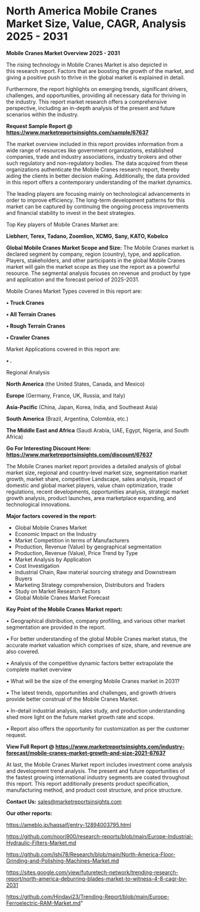 # North America Mobile Cranes Market Size, Value, CAGR, Analysis 2025 - 2031

<Strong> Mobile Cranes Market Overview 2025 - 2031</strong>

The rising technology in Mobile Cranes Market is also depicted in this research report. Factors that are boosting the growth of the market, and giving a positive push to thrive in the global market is explained in detail.

Furthermore, the report highlights on emerging trends, significant drivers, challenges, and opportunities, providing all necessary data for thriving in the industry. This report market research offers a comprehensive perspective, including an in-depth analysis of the present and future scenarios within the industry.

<strong>Request Sample Report @ <a href=https://www.marketreportsinsights.com/sample/67637>https://www.marketreportsinsights.com/sample/67637</a></strong>

The market overview included in this report provides information from a wide range of resources like government organizations, established companies, trade and industry associations, industry brokers and other such regulatory and non-regulatory bodies. The data acquired from these organizations authenticate the Mobile Cranes research report, thereby aiding the clients in better decision making. Additionally, the data provided in this report offers a contemporary understanding of the market dynamics.

The leading players are focusing mainly on technological advancements in order to improve efficiency. The long-term development patterns for this market can be captured by continuing the ongoing process improvements and financial stability to invest in the best strategies.

Top Key players of Mobile Cranes Market are:

<strong>Liebherr, Terex, Tadano, Zoomlion, XCMG, Sany, KATO, Kobelco</strong>

<strong><b>Global Mobile Cranes Market Scope and Size:</b></strong>
The Mobile Cranes market is declared segment by company, region (country), type, and application. Players, stakeholders, and other participants in the global Mobile Cranes market will gain the market scope as they use the report as a powerful resource. The segmental analysis focuses on revenue and product by type and application and the forecast period of 2025-2031.

Mobile Cranes Market Types covered in this report are:

<strong>• Truck Cranes

• All Terrain Cranes

• Rough Terrain Cranes

• Crawler Cranes</strong>

Market Applications covered in this report are:

<strong>• .</strong> 

Regional Analysis

<strong>North America</strong> (the United States, Canada, and Mexico)

<strong>Europe</strong> (Germany, France, UK, Russia, and Italy)

<strong>Asia-Pacific</strong> (China, Japan, Korea, India, and Southeast Asia)

<strong>South America</strong> (Brazil, Argentina, Colombia, etc.)

<strong>The Middle East and Africa</strong> (Saudi Arabia, UAE, Egypt, Nigeria, and South Africa)

<strong>Go For Interesting Discount Here: <a href=https://www.marketreportsinsights.com/discount/67637>https://www.marketreportsinsights.com/discount/67637</a></strong>

The Mobile Cranes market report provides a detailed analysis of global market size, regional and country-level market size, segmentation market growth, market share, competitive Landscape, sales analysis, impact of domestic and global market players, value chain optimization, trade regulations, recent developments, opportunities analysis, strategic market growth analysis, product launches, area marketplace expanding, and technological innovations.

<strong><b>Major factors covered in the report:</b></strong>
<ul>
  <li>Global Mobile Cranes Market </li>
  <li>Economic Impact on the Industry</li>
  <li>Market Competition in terms of Manufacturers</li>
  <li>Production, Revenue (Value) by geographical segmentation</li>
  <li>Production, Revenue (Value), Price Trend by Type</li>
  <li>Market Analysis by Application</li>
  <li>Cost Investigation</li>
  <li>Industrial Chain, Raw material sourcing strategy and Downstream Buyers</li>
  <li>Marketing Strategy comprehension, Distributors and Traders</li>
  <li>Study on Market Research Factors</li>
  <li>Global Mobile Cranes Market Forecast</li>
</ul>

<strong><b>Key Point of the Mobile Cranes Market report:</b></strong>

• Geographical distribution, company profiling, and various other market segmentation are provided in the report.

• For better understanding of the global Mobile Cranes market status, the accurate market valuation which comprises of size, share, and revenue are also covered.

• Analysis of the competitive dynamic factors better extrapolate the complete market overview

• What will be the size of the emerging Mobile Cranes market in 2031?

• The latest trends, opportunities and challenges, and growth drivers provide better construal of the Mobile Cranes Market.

• In-detail industrial analysis, sales study, and production understanding shed more light on the future market growth rate and scope.

• Report also offers the opportunity for customization as per the customer request.

<strong><b>View Full Report @ <a href=https://www.marketreportsinsights.com/industry-forecast/mobile-cranes-market-growth-and-size-2021-67637>https://www.marketreportsinsights.com/industry-forecast/mobile-cranes-market-growth-and-size-2021-67637</a></b></strong>


At last, the Mobile Cranes Market report includes investment come analysis and development trend analysis. The present and future opportunities of the fastest growing international industry segments are coated throughout this report. This report additionally presents product specification, manufacturing method, and product cost structure, and price structure.

<strong>Contact Us:</strong>
sales@marketreportsinsights.com

<strong>Our other reports:</strong>

<a href=https://ameblo.jp/haqsaif/entry-12894003795.html>https://ameblo.jp/haqsaif/entry-12894003795.html</a>

<a href=https://github.com/noori900/research-reports/blob/main/Europe-Industrial-Hydraulic-Filters-Market.md>https://github.com/noori900/research-reports/blob/main/Europe-Industrial-Hydraulic-Filters-Market.md</a>

<a href=https://github.com/Ishi78/Research/blob/main/North-America-Floor-Grinding-and-Polishing-Machines-Market.md>https://github.com/Ishi78/Research/blob/main/North-America-Floor-Grinding-and-Polishing-Machines-Market.md</a>

<a href=https://sites.google.com/view/futuretech-network/trending-research-report/north-america-deburring-blades-market-to-witness-4-8-cagr-by-2031>https://sites.google.com/view/futuretech-network/trending-research-report/north-america-deburring-blades-market-to-witness-4-8-cagr-by-2031</a>

<a href=https://github.com/Hindavi23/Trending-Report/blob/main/Europe-Ferroelectric-RAM-Market.md>https://github.com/Hindavi23/Trending-Report/blob/main/Europe-Ferroelectric-RAM-Market.md</a>"

